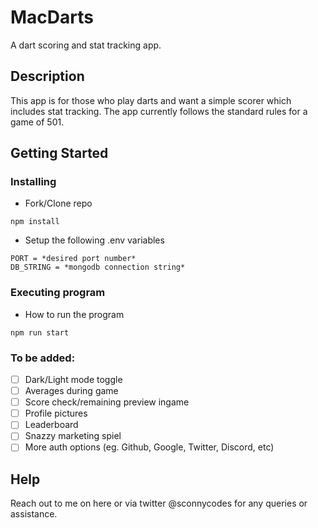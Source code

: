 # MacDarts

A dart scoring and stat tracking app.

## Description

This app is for those who play darts and want a simple scorer which includes stat tracking.
The app currently follows the standard rules for a game of 501. 

## Getting Started

### Installing

* Fork/Clone repo 
```
npm install
```
* Setup the following .env variables
```
PORT = *desired port number*
DB_STRING = *mongodb connection string*
```

### Executing program

* How to run the program
```
npm run start
```
### To be added:
* [ ] Dark/Light mode toggle
* [ ] Averages during game
* [ ] Score check/remaining preview ingame
* [ ] Profile pictures
* [ ] Leaderboard
* [ ] Snazzy marketing spiel 
* [ ] More auth options (eg. Github, Google, Twitter, Discord, etc)

## Help
Reach out to me on here or via twitter @sconnycodes for any queries or assistance.
